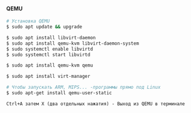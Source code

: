 #### QEMU


```bash
# Установка QEMU
$ sudo apt update && upgrade

$ sudo apt install libvirt-daemon
$ sudo apt install qemu-kvm libvirt-daemon-system
$ sudo systemctl enable libvirtd
$ sudo systemctl start libvirtd

$ sudo apt install qemu-kvm qemu

$ sudo apt install virt-manager

# Чтобы запускать ARM, MIPS... -программы прямо под Linux
$ sudo apt-get install qemu-user-static
```

`Ctrl+A затем X (два отдельных нажатия) - Выход из QEMU в терминале`
